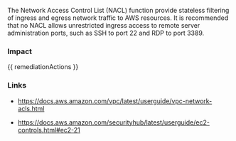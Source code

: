 
The Network Access Control List (NACL) function provide stateless filtering of ingress and
egress network traffic to AWS resources. It is recommended that no NACL allows
unrestricted ingress access to remote server administration ports, such as SSH to port 22
and RDP to port 3389.


### Impact
<!-- Add Impact here -->

<!-- DO NOT CHANGE -->
{{ remediationActions }}

### Links
- https://docs.aws.amazon.com/vpc/latest/userguide/vpc-network-acls.html

- https://docs.aws.amazon.com/securityhub/latest/userguide/ec2-controls.html#ec2-21


